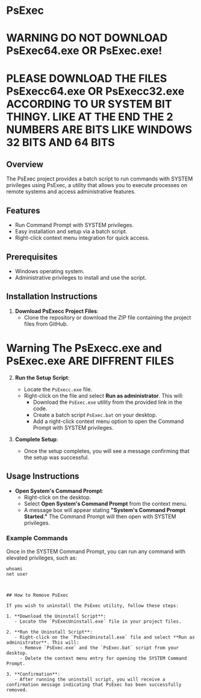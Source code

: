# PsExec

# WARNING DO NOT DOWNLOAD PsExec64.exe OR PsExec.exe!

# PLEASE DOWNLOAD THE FILES PsExecc64.exe OR PsExecc32.exe ACCORDING TO UR SYSTEM BIT THINGY. LIKE AT THE END THE 2 NUMBERS ARE BITS LIKE WINDOWS 32 BITS AND 64 BITS

## Overview
The PsExec project provides a batch script to run commands with SYSTEM privileges using PsExec, a utility that allows you to execute processes on remote systems and access administrative features.

## Features
- Run Command Prompt with SYSTEM privileges.
- Easy installation and setup via a batch script.
- Right-click context menu integration for quick access.

## Prerequisites
- Windows operating system.
- Administrative privileges to install and use the script.

## Installation Instructions

1. **Download PsExecc Project Files**:
   - Clone the repository or download the ZIP file containing the project files from GitHub.

# Warning The PsExecc.exe and PsExec.exe ARE DIFFRENT FILES

2. **Run the Setup Script**:
   - Locate the `PsExecc.exe` file.
   - Right-click on the file and select **Run as administrator**. This will:
     - Download the `PsExec.exe` utility from the provided link in the code.
     - Create a batch script `PsExec.bat` on your desktop.
     - Add a right-click context menu option to open the Command Prompt with SYSTEM privileges.

3. **Complete Setup**:
   - Once the setup completes, you will see a message confirming that the setup was successful.

## Usage Instructions

- **Open System's Command Prompt**:
   - Right-click on the desktop.
   - Select **Open System's Command Prompt** from the context menu.
   - A message box will appear stating **"System's Command Prompt Started."** The Command Prompt will then open with SYSTEM privileges.

### Example Commands
Once in the SYSTEM Command Prompt, you can run any command with elevated privileges, such as:
```batch
whoami
net user



## How to Remove PsExec

If you wish to uninstall the PsExec utility, follow these steps:

1. **Download the Uninstall Script**:
   - Locate the `PsExecUninstall.exe` file in your project files.

2. **Run the Uninstall Script**:
   - Right-click on the `PsExecUninstall.exe` file and select **Run as administrator**. This will:
     - Remove `PsExec.exe` and the `PsExec.bat` script from your desktop.
     - Delete the context menu entry for opening the SYSTEM Command Prompt.

3. **Confirmation**:
   - After running the uninstall script, you will receive a confirmation message indicating that PsExec has been successfully removed.

